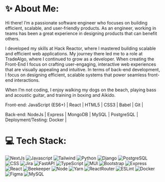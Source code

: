 # ✨ About Me:
Hi there! I’m a passionate software engineer who focuses on building efficient, scalable, and user-friendly products. As an engineer, working in teams has been a great experience in designing products that can benefit others.

I developed my skills at Hack Reactor, where I mastered building scalable and efficient web applications. My journey there led me to a role at TradeAlgo, where I continued to grow as a developer. When creating the Front-End I focus on crafting user-engaging, interactive web experiences that are visually appealing and intuitive. In terms of back-end development, I focus on designing efficient, scalable systems that power seamless front-end interactions.

When I’m not coding, I enjoy walking my dogs on the beach, playing bass and acoustic guitar, and training in boxing and Aikido.

Front-end: JavaScript (ES6+) | React | HTML5 | CSS3 | Babel | Git |

Back-end: NodeJs | Express | MongoDB | MySQL | PostgreSQL |
Deployment/Testing: Docker |

# 💻 Tech Stack:
![NextJs](https://img.shields.io/badge/Next.js-000000.svg?style=for-the-badge&logo=nextdotjs&logoColor=white)
![Javascript](https://img.shields.io/badge/JavaScript-F7DF1E.svg?style=for-the-badge&logo=JavaScript&logoColor=black)
![Tailwind](https://img.shields.io/badge/Tailwind%20CSS-06B6D4.svg?style=for-the-badge&logo=Tailwind-CSS&logoColor=white)
![Python](https://img.shields.io/badge/Python-3776AB.svg?style=for-the-badge&logo=Python&logoColor=white)
![Django](https://img.shields.io/badge/Django-092E20.svg?style=for-the-badge&logo=Django&logoColor=white)
![PostgreSQL](https://img.shields.io/badge/PostgreSQL-4169E1.svg?style=for-the-badge&logo=PostgreSQL&logoColor=white)
![CSS](https://img.shields.io/badge/CSS3-1572B6.svg?style=for-the-badge&logo=CSS3&logoColor=white)
![Jira](https://img.shields.io/badge/Jira-0052CC.svg?style=for-the-badge&logo=Jira&logoColor=white)
![FastAPI](https://img.shields.io/badge/FastAPI-009688.svg?style=for-the-badge&logo=FastAPI&logoColor=white)
![TypeScript](https://img.shields.io/badge/TypeScript-3178C6.svg?style=for-the-badge&logo=TypeScript&logoColor=white)
![MUI](https://img.shields.io/badge/MUI-007FFF.svg?style=for-the-badge&logo=MUI&logoColor=white)
![Bootstrap](https://img.shields.io/badge/Bootstrap-7952B3.svg?style=for-the-badge&logo=Bootstrap&logoColor=white)
![Express](https://img.shields.io/badge/Express-000000.svg?style=for-the-badge&logo=Express&logoColor=white)
![React](https://img.shields.io/badge/React-61DAFB.svg?style=for-the-badge&logo=React&logoColor=black)
![Beekeeper](https://img.shields.io/badge/Beekeeper%20Studio-FAD83B.svg?style=for-the-badge&logo=Beekeeper-Studio&logoColor=black)
![Node](https://img.shields.io/badge/Node.js-5FA04E.svg?style=for-the-badge&logo=nodedotjs&logoColor=white)
![Yarn](https://img.shields.io/badge/Yarn-2C8EBB.svg?style=for-the-badge&logo=Yarn&logoColor=white)
![ReactRouter](https://img.shields.io/badge/React%20Router-CA4245.svg?style=for-the-badge&logo=React-Router&logoColor=white)
![ESLint](https://img.shields.io/badge/ESLint-4B32C3.svg?style=for-the-badge&logo=ESLint&logoColor=white)
![Docker](https://img.shields.io/badge/Docker-2496ED.svg?style=for-the-badge&logo=Docker&logoColor=white)
![Figma](https://img.shields.io/badge/Figma-F24E1E.svg?style=for-the-badge&logo=Figma&logoColor=white)
![MySQL](https://img.shields.io/badge/MySQL-4479A1.svg?style=for-the-badge&logo=MySQL&logoColor=white)
